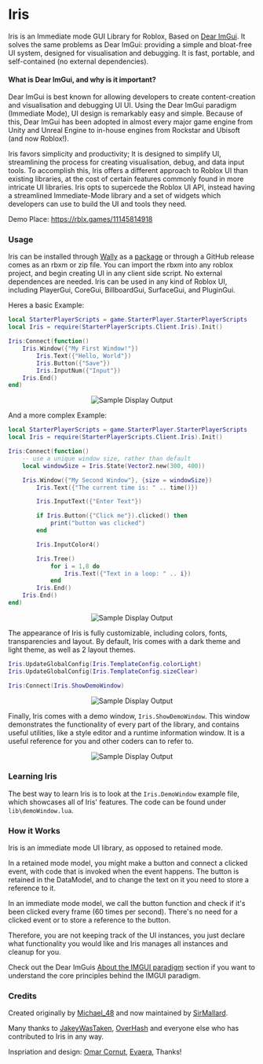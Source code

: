 
# Iris

Iris is an Immediate mode GUI Library for Roblox, Based on [Dear ImGui](https://github.com/ocornut/imgui). It solves the same problems as Dear ImGui: providing a simple and bloat-free UI system, designed for visualisation and debugging. It is fast, portable, and self-contained (no external dependencies).

#### What is Dear ImGui, and why is it important?
Dear ImGui is best known for allowing developers to create content-creation and visualisation and debugging UI UI. Using the Dear ImGui paradigm (Immediate Mode), UI design is remarkably easy and simple. Because of this, Dear ImGui has been adopted in almost every major game engine from Unity and Unreal Engine to in-house engines from Rockstar and Ubisoft (and now Roblox!).

Iris favors simplicity and productivity; It is designed to simplify UI, streamlining the process for creating visualisation, debug, and data input tools. To accomplish this, Iris offers a different approach to Roblox UI than existing libraries, at the cost of certain features commonly found in more intricate UI libraries. Iris opts to supercede the Roblox UI API, instead having a streamlined Immediate-Mode library and a set of widgets which developers can use to build the UI and tools they need.

Demo Place: https://rblx.games/11145814918

### Usage

Iris can be installed through [Wally](https://wally.run/) as a [package](https://wally.run/package/sirmallard/iris) or through a GitHub release comes as an rbxm or zip file. You can import the rbxm into any roblox project, and begin creating UI in any client side script. No external dependences are needed. Iris can be used in any kind of Roblox UI, including PlayerGui, CoreGui, BillboardGui, SurfaceGui, and PluginGui.

Heres a basic Example:

```lua
local StarterPlayerScripts = game.StarterPlayer.StarterPlayerScripts
local Iris = require(StarterPlayerScripts.Client.Iris).Init()

Iris:Connect(function()
    Iris.Window({"My First Window!"})
        Iris.Text({"Hello, World"})
        Iris.Button({"Save"})
        Iris.InputNum({"Input"})
    Iris.End()
end)
```

<div align="center">
    <img src="https://raw.githubusercontent.com/Michael-48/Iris/main/assets/simpleDarkExample.png" alt="Sample Display Output"/>
</div>

And a more complex Example:

```lua
local StarterPlayerScripts = game.StarterPlayer.StarterPlayerScripts
local Iris = require(StarterPlayerScripts.Client.Iris).Init()

Iris:Connect(function()
    -- use a unique window size, rather than default
    local windowSize = Iris.State(Vector2.new(300, 400))

    Iris.Window({"My Second Window"}, {size = windowSize})
        Iris.Text({"The current time is: " .. time()})

        Iris.InputText({"Enter Text"})

        if Iris.Button({"Click me"}).clicked() then
            print("button was clicked")
        end

        Iris.InputColor4()

        Iris.Tree()
            for i = 1,8 do
                Iris.Text({"Text in a loop: " .. i})
            end
        Iris.End()
    Iris.End()
end)
```

<div align="center">
    <img src="https://raw.githubusercontent.com/Michael-48/Iris/main/assets/complexDarkExample.png" alt="Sample Display Output"/>
</div>

The appearance of Iris is fully customizable, including colors, fonts, transparencies and layout. By default, Iris comes with a dark theme and light theme, as well as 2 layout themes.

```lua
Iris.UpdateGlobalConfig(Iris.TemplateConfig.colorLight)
Iris.UpdateGlobalConfig(Iris.TemplateConfig.sizeClear)

Iris:Connect(Iris.ShowDemoWindow)
```

<div align="center">
    <img src="https://raw.githubusercontent.com/Michael-48/Iris/main/assets/simpleLightExample.png" alt="Sample Display Output"/>
</div>

Finally, Iris comes with a demo window, `Iris.ShowDemoWindow`. This window demonstrates the functionality of every part of the library, and contains useful utilities, like a style editor and a runtime information window. It is a useful reference for you and other coders can to refer to.

<div align="center">
    <img src="https://raw.githubusercontent.com/Michael-48/Iris/main/assets/demoWindow.png" alt="Sample Display Output"/>
</div>

### Learning Iris

The best way to learn Iris is to look at the `Iris.DemoWindow` example file, which showcases all of Iris' features. The code can be found under `lib\demoWindow.lua`.

### How it Works

Iris is an immediate mode UI library, as opposed to retained mode.

In a retained mode model, you might make a button and connect a clicked event, with code that is invoked when the event happens. The button is retained in the DataModel, and to change the text on it you need to store a reference to it.

In an immediate mode model, we call the button function and check if it's been clicked every frame (60 times per second). There's no need for a clicked event or to store a reference to the button.

Therefore, you are not keeping track of the UI instances, you just declare what functionality you would like and Iris manages all instances and cleanup for you.

Check out the Dear ImGuis [About the IMGUI paradigm](https://github.com/ocornut/imgui/wiki/About-the-IMGUI-paradigm) section if you want to understand the core principles behind the IMGUI paradigm.

### Credits

Created originally by [Michael_48](https://github.com/Michael-48) and now maintained by [SirMallard](https://github.com/SirMallard).

Many thanks to [JakeyWasTaken](https://github.com/JakeyWasTaken), [OverHash](https://github.com/OverHash) and everyone else who has contributed to Iris in any way.

Inspriation and design: [Omar Cornut](https://www.miracleworld.net/), [Evaera](https://github.com/evaera), Thanks!
<meta name="google-site-verification" content="Ito4GceH5YJJXReIhx9JMqN0YEDdKePHaylk8H3-9Oo" />

